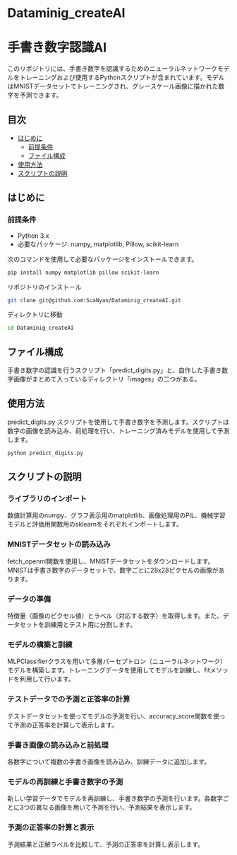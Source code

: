 # Dataminig_createAI
# 手書き数字認識AI

このリポジトリには、手書き数字を認識するためのニューラルネットワークモデルをトレーニングおよび使用するPythonスクリプトが含まれています。モデルはMNISTデータセットでトレーニングされ、グレースケール画像に描かれた数字を予測できます。

## 目次

- [はじめに](#はじめに)
  - [前提条件](#前提条件)
  - [ファイル構成](#ファイル構成)
- [使用方法](#使用方法)
- [スクリプトの説明](#スクリプトの説明)

## はじめに

### 前提条件

- Python 3.x
- 必要なパッケージ: numpy, matplotlib, Pillow, scikit-learn

次のコマンドを使用して必要なパッケージをインストールできます。

```sh
pip install numpy matplotlib pillow scikit-learn
```

リポジトリのインストール
```sh
git clone git@github.com:SuaNyan/Dataminig_createAI.git
```
ディレクトリに移動
```sh
cd Dataminig_createAI
```

## ファイル構成
手書き数字の認識を行うスクリプト「predict_digits.py」と、自作した手書き数字画像がまとめて入っているディレクトリ「images」の二つがある。

## 使用方法
predict_digits.py スクリプトを使用して手書き数字を予測します。スクリプトは数字の画像を読み込み、前処理を行い、トレーニング済みモデルを使用して予測します。
```sh
python predict_digits.py
```
## スクリプトの説明
### ライブラリのインポート
数値計算用のnumpy、グラフ表示用のmatplotlib、画像処理用のPIL、機械学習モデルと評価用関数用のsklearnをそれぞれインポートします。

### MNISTデータセットの読み込み
fetch_openml関数を使用し、MNISTデータセットをダウンロードします。MNISTは手書き数字のデータセットで、数字ごとに28x28ピクセルの画像があります。

### データの準備
特徴量（画像のピクセル値）とラベル（対応する数字）を取得します。また、データセットを訓練用とテスト用に分割します。

### モデルの構築と訓練
MLPClassifierクラスを用いて多層パーセプトロン（ニューラルネットワーク）モデルを構築します。トレーニングデータを使用してモデルを訓練し、fitメソッドを利用して行います。

### テストデータでの予測と正答率の計算
テストデータセットを使ってモデルの予測を行い、accuracy_score関数を使って予測の正答率を計算して表示します。

### 手書き画像の読み込みと前処理
各数字について複数の手書き画像を読み込み、訓練データに追加します。

### モデルの再訓練と手書き数字の予測
新しい学習データでモデルを再訓練し、手書き数字の予測を行います。各数字ごとに3つの異なる画像を用いて予測を行い、予測結果を表示します。

### 予測の正答率の計算と表示
予測結果と正解ラベルを比較して、予測の正答率を計算し表示します。








